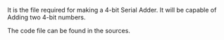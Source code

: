 It is the file required for making a 4-bit Serial Adder. It will be capable of Adding two 4-bit numbers.

The code file can be found in the sources.
